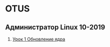 # OTUS
## Администратор Linux 10-2019
001. [Урок 1 Обновление ядра](https://github.com/RomaK79/OTUS/tree/master/Linux102019/lesson1)

